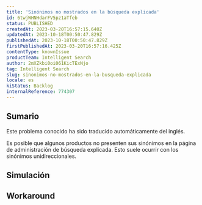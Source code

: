 ```yaml
---
title: 'Sinónimos no mostrados en la búsqueda explicada'
id: 6twjWHNHdarFV5pz1aTfeb
status: PUBLISHED
createdAt: 2023-03-20T16:57:15.640Z
updatedAt: 2023-10-18T00:50:47.829Z
publishedAt: 2023-10-18T00:50:47.829Z
firstPublishedAt: 2023-03-20T16:57:16.425Z
contentType: knownIssue
productTeam: Intelligent Search
author: 2mXZkbi0oi061KicTExNjo
tag: Intelligent Search
slug: sinonimos-no-mostrados-en-la-busqueda-explicada
locale: es
kiStatus: Backlog
internalReference: 774307
---
```


## Sumario

<div class="alert alert-info">
  <p>Este problema conocido ha sido traducido automáticamente del inglés.</p>
</div>


Es posible que algunos productos no presenten sus sinónimos en la página de administración de búsqueda explicada. Esto suele ocurrir con los sinónimos unidireccionales.


##

## Simulación



## Workaround



